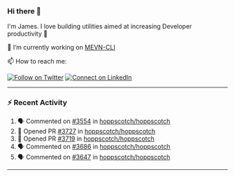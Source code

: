 ### Hi there 👋

I'm James. I love building utilities aimed at increasing Developer productivity :raised_hands: 

🔭 I’m currently working on [MEVN-CLI](https://github.com/madlabsinc/mevn-cli)

📫 How to reach me:

[![Follow on Twitter](https://img.shields.io/badge/--twitter?label=Twitter&logo=Twitter&style=social)](https://twitter.com/james_madhacks) [![Connect on LinkedIn](https://img.shields.io/badge/--linkedin?label=LinkedIn&logo=LinkedIn&style=social)](https://www.linkedin.com/in/jamesgeorge007)

---

### :zap: Recent Activity

<!--START_SECTION:activity-->
1. 🗣 Commented on [#3554](https://github.com/hoppscotch/hoppscotch/issues/3554#issuecomment-1898000510) in [hoppscotch/hoppscotch](https://github.com/hoppscotch/hoppscotch)
2. 💪 Opened PR [#3727](https://github.com/hoppscotch/hoppscotch/pull/3727) in [hoppscotch/hoppscotch](https://github.com/hoppscotch/hoppscotch)
3. 💪 Opened PR [#3719](https://github.com/hoppscotch/hoppscotch/pull/3719) in [hoppscotch/hoppscotch](https://github.com/hoppscotch/hoppscotch)
4. 🗣 Commented on [#3686](https://github.com/hoppscotch/hoppscotch/pull/3686#issuecomment-1875667197) in [hoppscotch/hoppscotch](https://github.com/hoppscotch/hoppscotch)
5. 🗣 Commented on [#3647](https://github.com/hoppscotch/hoppscotch/pull/3647#issuecomment-1874944823) in [hoppscotch/hoppscotch](https://github.com/hoppscotch/hoppscotch)
<!--END_SECTION:activity-->

---

<!--
**jamesgeorge007/jamesgeorge007** is a ✨ _special_ ✨ repository because its `README.md` (this file) appears on your GitHub profile.

Here are some ideas to get you started:

- 🌱 I’m currently learning ...
- 👯 I’m looking to collaborate on ...
- 🤔 I’m looking for help with ...
- 💬 Ask me about ...
- 😄 Pronouns: ...
- ⚡ Fun fact: ...
-->
